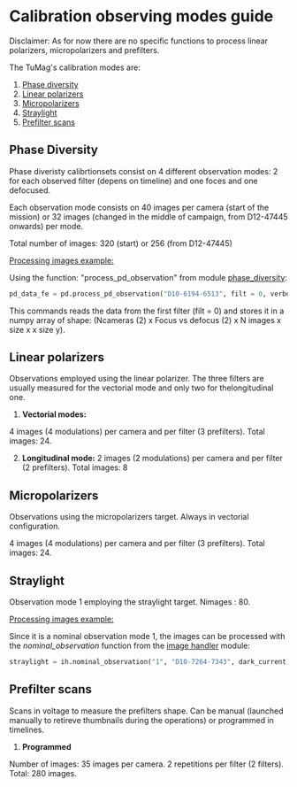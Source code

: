 # Calibration observing modes guide

Disclaimer: As for now there are no specific functions to process linear polarizers, micropolarizers and prefilters. 

The TuMag's calibration modes are:
1. [Phase diversity](#phase-diversity)
2. [Linear polarizers](#linear-polarizers)
3. [Micropolarizers](#Micropolarizers)
4. [Straylight](#straylight)
5. [Prefilter scans](#prefilter-scans)

## Phase Diversity

Phase diveristy calibrtionsets consist on 4 different observation modes: 2 for each observed filter (depens on timeline) and one foces and one defocused. 

Each observation mode consists on 40 images per camera (start of the mission) or 32 images (changed in the middle of campaign, from D12-47445 onwards) per mode. 

Total number of images: 320 (start) or  256 (from D12-47445)

<ins>Processing images example:<ins>

Using the function: "process_pd_observation" from module [phase_diversity](../phase_diversity.py#L75):
```python
pd_data_fe = pd.process_pd_observation("D10-6194-6513", filt = 0, verbose = True) 
```
This commands reads the data from the first filter (filt = 0) and stores it in a numpy array of shape: (Ncameras (2) x Focus vs defocus (2) x N images x size x x size y).

## Linear polarizers

Observations employed using the linear polarizer. The three filters are usually measured for the vectorial mode and only two for thelongitudinal one. 

1. **Vectorial modes:**

4 images (4 modulations) per camera and per filter (3 prefilters). Total images: 24.

2. **Longitudinal mode:**
2 images (2 modulations) per camera and per filter (2 prefilters). Total images: 8


## Micropolarizers

Observations using the micropolarizers target. Always in vectorial configuration. 

4 images (4 modulations) per camera and per filter (3 prefilters). Total images: 24.

## Straylight

Observation mode 1 employing the straylight target. Nimages : 80. 

<ins>Processing images example:<ins>

Since it is a nominal observation mode 1, the images can be processed with the *nominal_observation* function from the [image handler](../image_handler.py) module:
```python
straylight = ih.nominal_observation("1", "D10-7264-7343", dark_current) 
```
## Prefilter scans

Scans in voltage to measure the prefilters shape. Can be manual (launched manually to retireve thumbnails during the operations) or programmed in timelines. 

1. **Programmed**

Number of images: 35 images per camera. 2 repetitions per filter (2 filters). Total: 280 images.